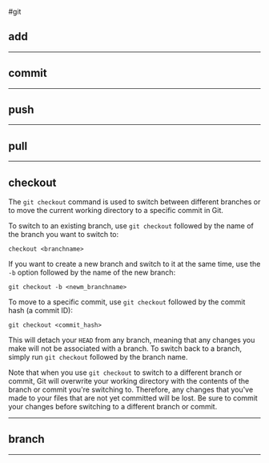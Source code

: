 #git

## add

------------

## commit

--------------

## push

-----------------------

## pull

-------------

## checkout

The `git checkout` command is used to switch between different branches or to move the current working directory to a specific commit in Git.

To switch to an existing branch, use `git checkout` followed by the name of the branch you want to switch to:

```git
checkout <branchname>
```

If you want to create a new branch and switch to it at the same time, use the `-b` option followed by the name of the new branch:

```git
git checkout -b <newm_branchname>
```

To move to a specific commit, use `git checkout` followed by the commit hash (a commit ID):

```git
git checkout <commit_hash>
```

This will detach your `HEAD` from any branch, meaning that any changes you make will not be associated with a branch. To switch back to a branch, simply run `git checkout` followed by the branch name.

Note that when you use `git checkout` to switch to a different branch or commit, Git will overwrite your working directory with the contents of the branch or commit you're switching to. Therefore, any changes that you've made to your files that are not yet committed will be lost. Be sure to commit your changes before switching to a different branch or commit.

-------------

## branch

------------------